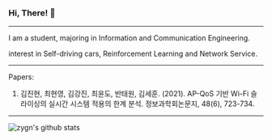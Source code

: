 ### Hi, There! 👋
---
I am a student, majoring in Information and Communication Engineering.

interest in Self-driving cars, Reinforcement Learning and Network Service.

---
Papers:

1. 김진현, 최현영, 김강진, 최윤도, 반태원, 김세훈. (2021). AP-QoS 기반 Wi-Fi 슬라이싱의 실시간 시스템 적용의 한계 분석. 정보과학회논문지, 48(6), 723-734.

---

![zygn's github stats](https://github-readme-stats.vercel.app/api?username=zygn&show_icons=true&theme=vue)
